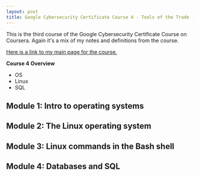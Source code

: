 ```yaml
---
layout: post
title: Google Cybersecurity Certificate Course 4 - Tools of the Trade - Linux and SQL
---
```

This is the third course of the Google Cybersecurity Certificate Course on Coursera. Again it's a mix of my notes and definitions from the course.

[Here is a link to my main page for the course.](https://1dgk.github.io/2024/01/24/gcc-course-index.html)

**Course 4 Overview**
- OS
- Linux
- SQL

## Module 1: Intro to operating systems

## Module 2: The Linux operating system

## Module 3: Linux commands in the Bash shell

## Module 4: Databases and SQL